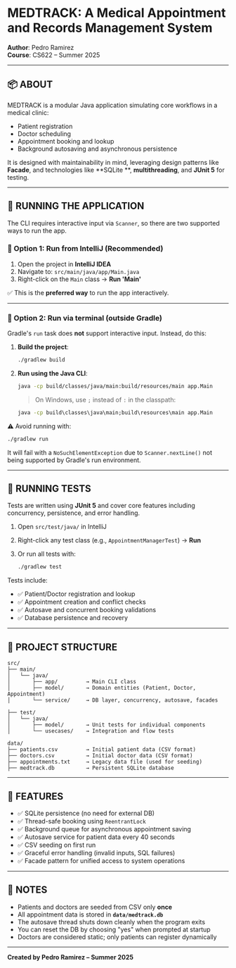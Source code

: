 # MEDTRACK: A Medical Appointment and Records Management System

**Author**: Pedro Ramirez  
**Course**: CS622 – Summer 2025

---

## 📦 ABOUT

MEDTRACK is a modular Java application simulating core workflows in a medical clinic:

- Patient registration
- Doctor scheduling
- Appointment booking and lookup
- Background autosaving and asynchronous persistence

It is designed with maintainability in mind, leveraging design patterns like **Facade**, and technologies like **SQLite
**, **multithreading**, and **JUnit 5** for testing.

---

## 🚀 RUNNING THE APPLICATION

The CLI requires interactive input via `Scanner`, so there are two supported ways to run the app.

### 🔹 Option 1: Run from IntelliJ (Recommended)

1. Open the project in **IntelliJ IDEA**
2. Navigate to: `src/main/java/app/Main.java`
3. Right-click on the `Main` class → **Run 'Main'**

✅ This is the **preferred way** to run the app interactively.

---

### 🔹 Option 2: Run via terminal (outside Gradle)

Gradle's `run` task does **not** support interactive input. Instead, do this:

1. **Build the project**:
   ```bash
   ./gradlew build

2. **Run using the Java CLI**:

   ```bash
   java -cp build/classes/java/main:build/resources/main app.Main
   ```

   > On Windows, use `;` instead of `:` in the classpath:

   ```cmd
   java -cp build\classes\java\main;build\resources\main app.Main
   ```

⚠️ Avoid running with:

```bash
./gradlew run
```

It will fail with a `NoSuchElementException` due to `Scanner.nextLine()` not being supported by Gradle's run
environment.

---

## 🧪 RUNNING TESTS

Tests are written using **JUnit 5** and cover core features including concurrency, persistence, and error handling.

1. Open `src/test/java/` in IntelliJ
2. Right-click any test class (e.g., `AppointmentManagerTest`) → **Run**
3. Or run all tests with:

   ```bash
   ./gradlew test
   ```

Tests include:

* ✅ Patient/Doctor registration and lookup
* ✅ Appointment creation and conflict checks
* ✅ Autosave and concurrent booking validations
* ✅ Database persistence and recovery

---

## 📁 PROJECT STRUCTURE

```
src/
├── main/
│   └── java/
│       ├── app/         → Main CLI class
│       ├── model/       → Domain entities (Patient, Doctor, Appointment)
│       └── service/     → DB layer, concurrency, autosave, facades

├── test/
│   └── java/
│       ├── model/       → Unit tests for individual components
│       └── usecases/    → Integration and flow tests

data/
├── patients.csv         → Initial patient data (CSV format)
├── doctors.csv          → Initial doctor data (CSV format)
├── appointments.txt     → Legacy data file (used for seeding)
├── medtrack.db          → Persistent SQLite database
```

---

## 🔧 FEATURES

* ✅ SQLite persistence (no need for external DB)
* ✅ Thread-safe booking using `ReentrantLock`
* ✅ Background queue for asynchronous appointment saving
* ✅ Autosave service for patient data every 40 seconds
* ✅ CSV seeding on first run
* ✅ Graceful error handling (invalid inputs, SQL failures)
* ✅ Facade pattern for unified access to system operations

---

## 📌 NOTES

* Patients and doctors are seeded from CSV only **once**
* All appointment data is stored in **`data/medtrack.db`**
* The autosave thread shuts down cleanly when the program exits
* You can reset the DB by choosing "yes" when prompted at startup
* Doctors are considered static; only patients can register dynamically

---

**Created by Pedro Ramirez – Summer 2025**

